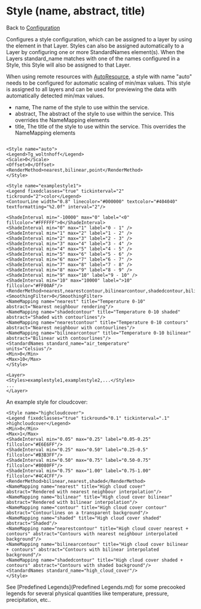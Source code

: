 Style (name, abstract, title)
============

Back to [Configuration](./Configuration.md)

Configures a style configuration, which can be assigned to a layer by
using the <Styles> element in that Layer. Styles can also be
assigned automatically to a Layer by configuring one or more
StandardNames element(s). When the Layers standard_name matches with
one of the names configured in a Style, this Style will also be assigned
to that Layer.

When using remote resources with [AutoResource](AutoResource.md), a style with name
"auto" needs to be configured for automatic scaling of min/max values.
This style is assigned to all layers and can be used for previewing the
data with automatically detected min/max values.

-   name, The name of the style to use within the service.
-   abstract, The abstract of the style to use within the service. This overrides the NameMapping elements
-   title, The title of the style to use within the service. This overrides the NameMapping elements

```

<Style name="auto">
<Legend>Tg_woltnhoff</Legend>
<Scale>0</Scale>
<Offset>0</Offset>
<RenderMethod>nearest,bilinear,point</RenderMethod>
</Style>

<Style name="examplestyle1">
<Legend fixedclasses="true" tickinterval="2"
tickround="2">color</Legend>
<ContourLine width="0.8" linecolor="#000000" textcolor="#404040"
textformatting="%2.0f" interval="2"/>

<ShadeInterval min="-10000" max="0" label="<0"
fillcolor="#FFFFFF">0</ShadeInterval>
<ShadeInterval min="0" max="1" label="0 - 1" />
<ShadeInterval min="1" max="2" label="1 - 2" />
<ShadeInterval min="2" max="3" label="2 - 3" />
<ShadeInterval min="3" max="4" label="3 - 4" />
<ShadeInterval min="4" max="5" label="4 - 5" />
<ShadeInterval min="5" max="6" label="5 - 6" />
<ShadeInterval min="6" max="7" label="6 - 7" />
<ShadeInterval min="7" max="8" label="7 - 8" />
<ShadeInterval min="8" max="9" label="8 - 9" />
<ShadeInterval min="9" max="10" label="9 - 10" />
<ShadeInterval min="10" max="10000" label=">10"
fillcolor="#FF00AF"/>
<RenderMethod>nearest,nearestcontour,bilinearcontour,shadedcontour,bilinear</RenderMethod>
<SmoothingFilter>0</SmoothingFilter>
<NameMapping name="nearest" title="Temperature 0-10"
abstract="Nearest neighbour rendering"/>
<NameMapping name="shadedcontour" title="Temperature 0-10 shaded"
abstract="Shaded with contourlines"/>
<NameMapping name="nearestcontour" title="Temperature 0-10 contours"
abstract="Nearest neighbour with contourlines"/>
<NameMapping name="bilinearcontour" title="Temperature 0-10 bilinear"
abstract="Bilinear with contourlines"/>
<StandardNames standard_name="air_temperature"
units="Celsius"/>
<Min>0</Min>
<Max>10</Max>
</Style>

<Layer>
<Styles>examplestyle1,examplestyle2,...</Styles>
...
</Layer>

```

An example style for cloudcover:
```
<Style name="highcloudcover">
<Legend fixedclasses="true" tickround="0.1" tickinterval=".1"
>highcloudcover</Legend>
<Min>0</Min>
<Max>1</Max>
<ShadeInterval min="0.05" max="0.25" label="0.05-0.25"
fillcolor="#E6E6FF"/>
<ShadeInterval min="0.25" max="0.50" label="0.25-0.5"
fillcolor="#B3B3FF"/>
<ShadeInterval min="0.50" max="0.75" label="0.50-0.75"
fillcolor="#8080FF"/>
<ShadeInterval min="0.75" max="1.00" label="0.75-1.00"
fillcolor="#4C4CFF"/>
<RenderMethod>bilinear,nearest,shaded</RenderMethod>
<NameMapping name="nearest" title="High cloud cover"
abstract="Rendered with nearest neighbour interpolation"/>
<NameMapping name="bilinear" title="High cloud cover bilinear"
abstract="Rendered with bilinear interpolation"/>
<NameMapping name="contour" title="High cloud cover contour"
abstract="Contourlines on a transparent background"/>
<NameMapping name="shaded" title="High cloud cover shaded"
abstract="Shaded"/>
<NameMapping name="nearestcontour" title="High cloud cover nearest +
contours" abstract="Contours with nearest neighbour interpolated
background"/>
<NameMapping name="bilinearcontour" title="High cloud cover bilinear
+ contours" abstract="Contours with bilinear interpolated
background"/>
<NameMapping name="shadedcontour" title="High cloud cover shaded +
contours" abstract="Contours with shaded background"/>
<StandardNames standard_name="high_cloud_cover"/>
</Style>
```

See [Predefined Legends](Predefined Legends.md) for some precooked legends for several
physical quantities like temperature, pressure, precipitation, etc..
